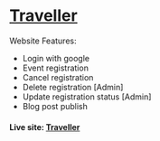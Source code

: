 # [Traveller](https://traveller-e2bb8.web.app/)

Website Features:

-   Login with google
-   Event registration
-   Cancel registration
-   Delete registration [Admin]
-   Update registration status [Admin]
-   Blog post publish

#### Live site: [Traveller](https://traveller-e2bb8.web.app/)
